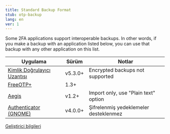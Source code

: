 ```yaml
---
title: Standard Backup Format
stub: otp-backup
lang: en
ver: 1
---
```


Some 2FA applications support interoperable backups. In other words, if you make a backup with an application listed below, you can use that backup with any other application on this list.

| Uygulama                                                                                 | Sürüm   | Notlar                                |
| ---------------------------------------------------------------------------------------- | ------- | ------------------------------------- |
| [Kimlik Doğrulayıcı Uzantısı](https://authenticator.cc)                                  | v5.3.0+ | Encrypted backups not supported       |
| [FreeOTP+](https://github.com/helloworld1/FreeOTPPlus)                                   | 1.3+    |                                       |
| [Aegis](https://getaegis.app/)                                                           | v1.2+   | Import only, use "Plain text" option  |
| [Authenticator (GNOME)](https://flathub.org/apps/details/com.belmoussaoui.Authenticator) | v4.0.0+ | Şifrelenmiş yedeklemeler desteklenmez | {: .table .table-striped} 

[Geliştirici bilgileri](otp-backup-developer)
